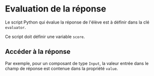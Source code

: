 # Evaluation de la réponse

Le script Python qui évalue la réponse de l'élève est à définir dans la clé `evaluator`. 

Ce script doit définir une variable `score`.

## Accéder à la réponse

Par exemple, pour un composant de type `Input`, la valeur entrée dans le champ de réponse est contenue dans la propriété `value`.

